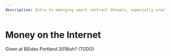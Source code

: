 ```yaml
---
description: Intro to emerging smart contract threats, especially oracle manipulation bugs
---
```


# Money on the Internet

Given at BSides Portland 2018ish? (TODO)
